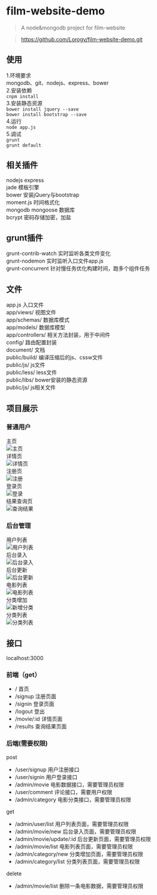 # film-website-demo

> A node&mongodb project for film-website


> https://github.com/Lorogy/film-website-demo.git

## 使用
1.环境要求  
mongodb、git、nodejs、express、bower  
2.安装依赖  
`cnpm install`  
3.安装静态资源  
`bower install jquery --save`  
`bower install bootstrap --save`  
4.运行  
`node app.js`  
5.调试  
`grunt`  
`grunt default`  

## 相关插件
nodejs express  
jade 模板引擎  
bower 安装jQuery与bootstrap  
moment.js 时间格式化  
mongodb mongoose 数据库  
bcrypt 密码存储加密，加盐  


## grunt插件
grunt-contrib-watch 实时监听各类文件变化  
grunt-nodemon 实时监听入口文件app.js  
grunt-concurrent 针对慢任务优化构建时间，跑多个组件任务  

## 文件
app.js 入口文件  
app/views/ 视图文件  
app/schemas/ 数据库模式  
app/models/ 数据库模型  
app/controllers/ 相关方法封装，用于中间件  
config/ 路由配置封装  
document/ 文档  
public/build/ 编译压缩后的js、cssw文件  
public/js/ js文件  
public/less/ less文件  
public/libs/ bower安装的静态资源  
public/js/ js相关文件  

## 项目展示
### 普通用户

主页<br>![主页](./document/show/index.png)  
详情页<br>![详情页](./document/show/detail.png)  
注册页<br>![注册](./document/show/signup.png)  
登录页<br>![登录](./document/show/signin.png)  
结果查询页<br>![查询结果](./document/show/result.png)  

### 后台管理

用户列表<br>![用户列表](./document/show/userlist.png)  
后台录入<br>![后台录入](./document/show/movie.png)  
后台更新<br>![后台更新](./document/show/update.png)  
电影列表<br>![电影列表](./document/show/movielist.png)  
分类增加<br>![新增分类](./document/show/category.png)  
分类列表<br>![分类列表](./document/show/categorylist.png)  

## 接口
localhost:3000  
### 前端（get）

- / 首页  
- /signup 注册页面  
- /signin 登录页面  
- /logout 登出  
- /movie/:id 详情页面  
- /results 查询结果页面  


### 后端(需要权限)
post  

- /user/signup 用户注册接口  
- /user/signin 用户登录接口  
- /admin/movie 电影数据接口，需要管理员权限  
- /user/comment 评论接口，需要用户权限  
- /admin/category 电影分类接口，需要管理员权限  

get  

- /admin/user/list 用户列表页面，需要管理员权限  
- /admin/movie/new 后台录入页面，需要管理员权限  
- /admin/movie/update/:id 后台更新页面，需要管理员权限  
- /admin/movie/list 电影列表页面，需要管理员权限  
- /admin/category/new 分类增加页面，需要管理员权限  
- /admin/category/list 分类列表页面，需要管理员权限  

delete  

- /admin/movie/list 删除一条电影数据，需要管理员权限  

